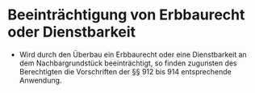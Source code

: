 # Beeinträchtigung von Erbbaurecht oder Dienstbarkeit

- Wird durch den Überbau ein Erbbaurecht oder eine Dienstbarkeit an dem Nachbargrundstück beeinträchtigt, so finden zugunsten des Berechtigten die Vorschriften der §§ 912 bis 914 entsprechende Anwendung.

